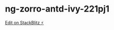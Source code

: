 # ng-zorro-antd-ivy-221pj1

[Edit on StackBlitz ⚡️](https://stackblitz.com/edit/ng-zorro-antd-ivy-221pj1)